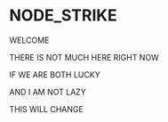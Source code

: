 # NODE_STRIKE

WELCOME

THERE IS NOT MUCH HERE RIGHT NOW

IF WE ARE BOTH LUCKY

AND I AM NOT LAZY

THIS WILL CHANGE
